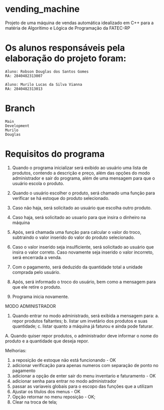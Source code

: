 # vending_machine

Projeto de uma máquina de vendas automática idealizado em C++ para a matéria de Algorítimo e Lógica de Programação da FATEC-RP

# Os alunos responsáveis pela elaboração do projeto foram:

    Aluno: Robson Douglas dos Santos Gomes
    RA: 2840482313007

    Aluno: Murilo Lucas da Silva Vianna
    RA: 2840482313013

# Branch

    Main
    Development
    Murilo
    Douglas

# Requisitos do programa

1. Quando o programa inicializar será exibido ao usuário uma lista de produtos, contendo a descrição e preço, além das opções do modo administrador e sair do programa, além de uma mensagem para que o usuário escola o produto.

2. Quando o usuário escolher o produto, será chamado uma função para verificar se há estoque do produto selecionado.

3. Caso não haja, será solicitado ao usuário que escolha outro produto.

4. Caso haja, será solicitado ao usuario para que insira o dinheiro na máquina

5. Após, será chamada uma função para calcular o valor do troco, subtraindo o valor inserido do valor do produto selecionado.

6. Caso o valor inserido seja insulficiente, será solicitado ao usuário que insira o valor correto. Caso novamente seja inserido o valor incorreto, será encerrada a venda.

7. Com o pagamento, será deduzido da quantidade total a unidade comprada pelo usuário.

8. Após, será informado o troco do usuário, bem como a mensagem para que ele retire o produto.

9. Programa inicia novamente.

MODO ADMINISTRADOR

1. Quando entrar no modo administrado, será exibida a mensagem para: a. repor produtos faltantes; b. listar um invetário dos produtos e suas quantidade; c. listar quanto a máquina já faturou e ainda pode faturar.


A. Quando quiser repor produtos, o administrador deve informar o nome do produto e a quantidade que deseja repor.


Melhorias:

1. a reposição de estoque não está funcionando - OK
2. adicionar verificação para apenas numeros com separação de ponto no pagamento
3. adicionar a opção de enter sair do menu inventario e faturamento - OK
4. adicionar senha para entrar no modo administrador
5. passar as variaveis globais para o escopo das funções que a utilizam
6. Ajustar os titulos dos menus - OK
7. Opção retornar no menu reposição - OK;
8. Clear na troca de tela;